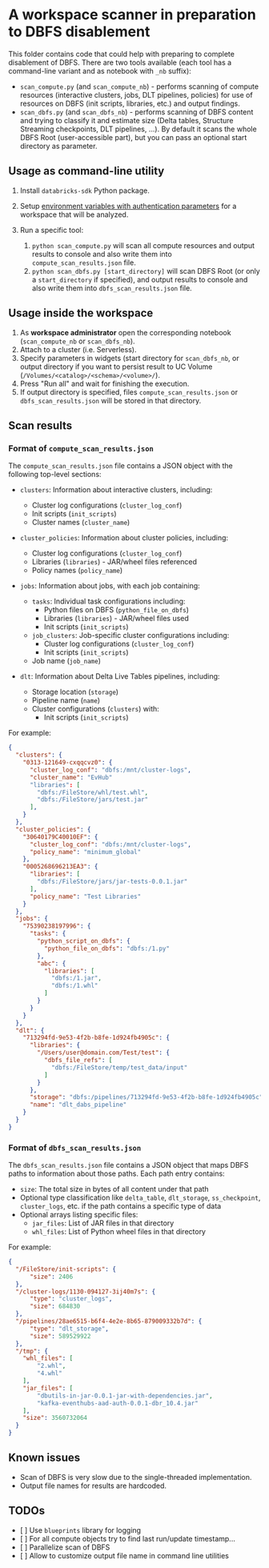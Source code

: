 # A workspace scanner in preparation to DBFS disablement

This folder contains code that could help with preparing to complete disablement of DBFS.  There are two tools available (each tool has a command-line variant and as notebook with `_nb` suffix):

* `scan_compute.py` (and `scan_compute_nb`) - performs scanning of compute resources (interactive clusters, jobs, DLT pipelines, policies) for use of resources on DBFS (init scripts, libraries, etc.) and output findings.
* `scan_dbfs.py` (and `scan_dbfs_nb`) - performs scanning of DBFS content and trying to classify it and estimate size (Delta tables, Structure Streaming checkpoints, DLT pipelines, ...).  By default it scans the whole DBFS Root (user-accessible part), but you can pass an optional start directory as parameter.

## Usage as command-line utility

1. Install `databricks-sdk` Python package.
1. Setup [environment variables with authentication parameters](https://docs.databricks.com/aws/en/dev-tools/auth/) for a workspace that will be analyzed.
1. Run a specific tool:

   1. `python scan_compute.py` will scan all compute resources and output results to console and also write them into `compute_scan_results.json` file.
   1. `python scan_dbfs.py [start_directory]` will scan DBFS Root (or only a `start_directory` if specified), and output results to console and also write them into `dbfs_scan_results.json` file.

## Usage inside the workspace

1. As **workspace administrator** open the corresponding notebook (`scan_compute_nb` or `scan_dbfs_nb`).
1. Attach to a cluster (i.e. Serverless).
1. Specify parameters in widgets (start directory for `scan_dbfs_nb`, or output directory if you want to persist result to UC Volume (`/Volumes/<catalog>/<schema>/<volume>/`).
1. Press "Run all" and wait for finishing the execution.
1. If output directory is specified, files `compute_scan_results.json` or `dbfs_scan_results.json` will be stored in that directory.

## Scan results

### Format of `compute_scan_results.json`

The `compute_scan_results.json` file contains a JSON object with the following top-level sections:

* `clusters`: Information about interactive clusters, including:
  * Cluster log configurations (`cluster_log_conf`)
  * Init scripts (`init_scripts`)
  * Cluster names (`cluster_name`)

* `cluster_policies`: Information about cluster policies, including:
  * Cluster log configurations (`cluster_log_conf`)
  * Libraries (`libraries`) - JAR/wheel files referenced
  * Policy names (`policy_name`)

* `jobs`: Information about jobs, with each job containing:
  * `tasks`: Individual task configurations including:
    * Python files on DBFS (`python_file_on_dbfs`)
    * Libraries (`libraries`) - JAR/wheel files used
    * Init scripts (`init_scripts`)
  * `job_clusters`: Job-specific cluster configurations including:
    * Cluster log configurations (`cluster_log_conf`)
    * Init scripts (`init_scripts`)
  * Job name (`job_name`)

* `dlt`: Information about Delta Live Tables pipelines, including:
  * Storage location (`storage`)
  * Pipeline name (`name`)
  * Cluster configurations (`clusters`) with:
    * Init scripts (`init_scripts`)

For example:

```json
{
  "clusters": {
    "0313-121649-cxqqcvz0": {
      "cluster_log_conf": "dbfs:/mnt/cluster-logs",
      "cluster_name": "EvHub"
      "libraries": [
        "dbfs:/FileStore/whl/test.whl",
        "dbfs:/FileStore/jars/test.jar"
      ],
    }
  },
  "cluster_policies": {
    "30640179C40010EF": {
      "cluster_log_conf": "dbfs:/mnt/cluster-logs",
      "policy_name": "minimum_global"
    },
    "0005268696213EA3": {
      "libraries": [
        "dbfs:/FileStore/jars/jar-tests-0.0.1.jar"
      ],
      "policy_name": "Test Libraries"
    }
  },
  "jobs": {
    "75390238197996": {
      "tasks": {
        "python_script_on_dbfs": {
          "python_file_on_dbfs": "dbfs:/1.py"
        },
        "abc": {
          "libraries": [
            "dbfs:/1.jar",
            "dbfs:/1.whl"
          ]
        }
      }
    }
  },
  "dlt": {
    "713294fd-9e53-4f2b-b8fe-1d924fb4905c": {
      "libraries": {
        "/Users/user@domain.com/Test/test": {
          "dbfs_file_refs": [
            "dbfs:/FileStore/temp/test_data/input"
          ]
        }
      },
      "storage": "dbfs:/pipelines/713294fd-9e53-4f2b-b8fe-1d924fb4905c",
      "name": "dlt_dabs_pipeline"
    }
  }
}
```

### Format of `dbfs_scan_results.json`

The `dbfs_scan_results.json` file contains a JSON object that maps DBFS paths to information about those paths. Each path entry contains:

* `size`: The total size in bytes of all content under that path
* Optional type classification like `delta_table`, `dlt_storage`, `ss_checkpoint`, `cluster_logs`, etc. if the path contains a specific type of data
* Optional arrays listing specific files:
  * `jar_files`: List of JAR files in that directory
  * `whl_files`: List of Python wheel files in that directory

For example:

```json
{
  "/FileStore/init-scripts": {
      "size": 2406
  },
  "/cluster-logs/1130-094127-3ij40m7s": {
      "type": "cluster_logs",
      "size": 684830
  },
  "/pipelines/28ae6515-b6f4-4e2e-8b65-879009332b7d": {
      "type": "dlt_storage",
      "size": 589529922
  },
  "/tmp": {
    "whl_files": [
        "2.whl",
        "4.whl"
    ],
    "jar_files": [
        "dbutils-in-jar-0.0.1-jar-with-dependencies.jar",
        "kafka-eventhubs-aad-auth-0.0.1-dbr_10.4.jar"
    ],
    "size": 3560732064
  }
}
```

## Known issues

* Scan of DBFS is very slow due to the single-threaded implementation.
* Output file names for results are hardcoded.

## TODOs

* \[ \] Use `blueprints` library for logging
* \[ \] For all compute objects try to find last run/update timestamp...
* \[ \] Parallelize scan of DBFS
* \[ \] Allow to customize output file name in command line utilities
